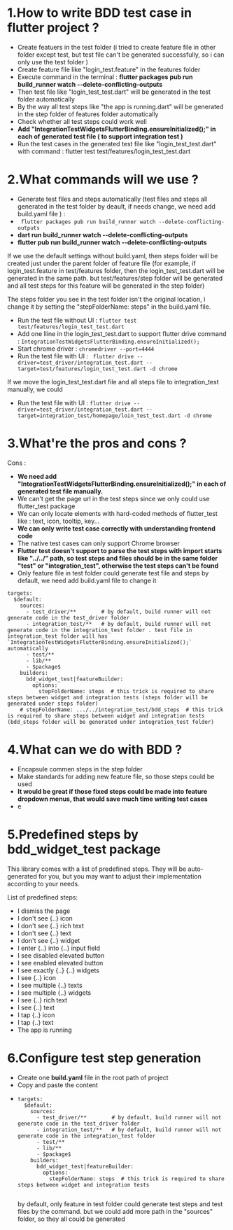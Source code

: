 # 1.How to write BDD test case in flutter project ?

* Create featuers in the test folder (i tried to create feature file in other folder except test, but test file can't be generated successfully, so i can only use the test folder )
* Create feature file like "login_test.feature" in the features folder
* Execute command in the terminal : **flutter packages pub run build_runner watch --delete-conflicting-outputs**
* Then test file like "login_test_test.dart" will be generated in the test folder automatically
* By the way all test steps like "the app is running.dart" will be generated in the step folder of features folder automatically
* Check whether all test steps could work well
* **Add "IntegrationTestWidgetsFlutterBinding.ensureInitialized();" in each of generated test file ( to support integration test )**
* Run the test cases in the generated test file like "login_test_test.dart" with command : flutter test test/features/login_test_test.dart

# 2.What commands will we use ?

* Generate test files and steps automatically (test files and steps all generated in the test folder by deault, if needs change, we need add build.yaml file ) :
* `	flutter packages pub run build_runner watch --delete-conflicting-outputs`
* **dart run build_runner watch --delete-conflicting-outputs**
* **flutter pub run build_runner watch --delete-conflicting-outputs**

If we use the default settings without build.yaml, then steps folder will be created just under the parent folder of feature file (for example, if login_test.feature in test/features folder, then the login_test_test.dart will be generated in the same path. but test/features/step folder will be generated and all test steps for this feature will be generated in the step folder)

The steps folder you see in the test folder isn't the original location, i change it by setting the "stepFolderName: steps" in the build.yaml file.

* Run the test file without UI : `flutter test test/features/login_test_test.dart `
* Add one lline in the login_test_test.dart to support flutter drive command :  `IntegrationTestWidgetsFlutterBinding.ensureInitialized();`
* Start chrome driver :   `chromedriver --port=4444`
* Run the test file with UI : ` flutter drive --driver=test_driver/integration_test.dart --target=test/features/login_test_test.dart -d chrome`

If we move the login_test_test.dart file and all steps file to integration_test manually, we could

* Run the test file with UI : ` flutter drive --driver=test_driver/integration_test.dart --target=integration_test/homepage/loin_test_test.dart -d chrome  `


# 3.What're the pros and cons ?

Cons :

* **We need add "IntegrationTestWidgetsFlutterBinding.ensureInitialized();" in each of generated test file manually.**
* We can't get the page url in the test steps since we only could use flutter_test package
* We can only locate elements with hard-coded methods of flutter_test like : text, icon, tooltip, key...
* **We can only write test case correctly with understanding frontend code**
* The native test cases can only support Chrome browser
* **Flutter test doesn't support to parse the test steps with import starts like "../../" path, so test steps and files should be in the same folder "test" or "integration_test", otherwise the test steps can't be found**
* Only feature file in test folder could generate test file and steps by default, we need add build.yaml file to change it

```
targets:
  $default:
    sources:
      - test_driver/**        # by default, build runner will not generate code in the test_driver folder
      - integration_test/**   # by default, build runner will not generate code in the integration_test folder . test file in integration_test folder will has `IntegrationTestWidgetsFlutterBinding.ensureInitialized();` automatically
      - test/**
      - lib/**
      - $package$
    builders:
      bdd_widget_test|featureBuilder:
        options:
          stepFolderName: steps  # this trick is required to share steps between widget and integration tests (steps folder will be generated under steps folder)
	# stepFolderName: .../../integration_test/bdd_steps  # this trick is required to share steps between widget and integration tests  (bdd_steps folder will be generated under integration_test folder)

```

# 4.What can we do with BDD ?

* Encapsule commen steps in the step folder
* Make standards for adding new feature file, so those steps could be used
* **It would be great if those fixed steps could be made into feature dropdown menus, that would save much time writing test cases**
* e

# 5.Predefined steps by bdd_widget_test package

This library comes with a list of predefined steps. They will be auto-generated for you, but you may want to adjust their implementation according to your needs.

List of predefined steps:

* I dismiss the page
* I don't see {..} icon
* I don't see {..} rich text
* I don't see {..} text
* I don't see {..} widget
* I enter {..} into {..} input field
* I see disabled elevated button
* I see enabled elevated button
* I see exactly {..} {..} widgets
* I see {..} icon
* I see multiple {..} texts
* I see multiple {..} widgets
* I see {..} rich text
* I see {..} text
* I tap {..} icon
* I tap {..} text
* The app is running

# 6.Configure test step generation

* Create one **build.yaml** file in the root path of project
* Copy and paste the content
* ```
  targets:
    $default:
      sources:
        - test_driver/**        # by default, build runner will not generate code in the test_driver folder
        - integration_test/**   # by default, build runner will not generate code in the integration_test folder
        - test/**
        - lib/**
        - $package$
      builders:
        bdd_widget_test|featureBuilder:
          options:
            stepFolderName: steps  # this trick is required to share steps between widget and integration tests


  ```
  by default, only feature in test folder could generate test steps and test files by the command. but we could add more path in the "sources" folder, so they all could be generated
